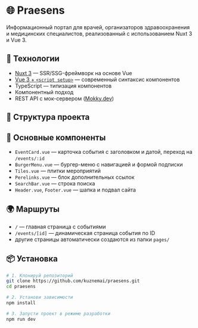 # 🌐 Praesens

Информационный портал для врачей, организаторов здравоохранения и медицинских специалистов, реализованный с использованием Nuxt 3 и Vue 3.

## 🚀 Технологии

- [Nuxt 3](https://nuxt.com/) — SSR/SSG-фреймворк на основе Vue
- [Vue 3 + `<script setup>`](https://vuejs.org/) — современный синтаксис компонентов
- TypeScript — типизация компонентов
- Компонентный подход
- REST API с мок-сервером ([Mokky.dev](https://mokky.dev))

## 📁 Структура проекта
## 🧩 Основные компоненты

- `EventCard.vue` — карточка события с заголовком и датой, переход на `/events/:id`
- `BurgerMenu.vue` — бургер-меню с навигацией и формой подписки
- `Tiles.vue` — плитки мероприятий
- `Perelinks.vue` — блок дополнительных ссылок
- `SearchBar.vue` — строка поиска
- `Header.vue`, `Footer.vue` — шапка и подвал сайта

## 🌍 Маршруты

- `/` — главная страница с событиями
- `/events/[id]` — динамическая страница события по ID
- другие страницы автоматически создаются из папки `pages/`

## 📦 Установка

```bash
# 1. Клонируй репозиторий
git clone https://github.com/kuznemai/praesens.git
cd praesens

# 2. Установи зависимости
npm install

# 3. Запусти проект в режиме разработки
npm run dev